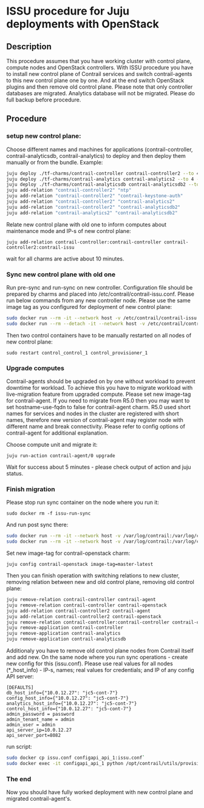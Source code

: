 # ISSU procedure for Juju deployments with OpenStack

## Description

This procedure assumes that you have working cluster with control plane, compute nodes and OpenStack controllers. With ISSU procedure you have to install new control plane of Contrail services and switch contrail-agents to this new control plane one by one. And at the end switch OpenStack plugins and then remove old control plane. Please note that only controller databases are migrated. Analytics database will not be migrated. Please do full backup before procedure.

## Procedure

### setup new control plane:

Choose different names and machines for applications (contrail-controller, contrail-analyticsdb, contrail-analytics) to deploy and then deploy them manually or from the bundle. Example:

```bash
juju deploy ./tf-charms/contrail-controller contrail-controller2 --to 4 --config log-level=SYS_DEBUG --config auth-mode=cloud-admin --config cassandra-minimum-diskgb="4" --config cassandra-jvm-extra-opts="-Xms1g -Xmx2g" --config data-network=ens4 --config docker-registry=opencontrailnightly --config image-tag=master-latest --config docker-registry-insecure=true
juju deploy ./tf-charms/contrail-analytics contrail-analytics2 --to 4 --config log-level=SYS_DEBUG --config docker-registry=opencontrailnightly --config image-tag=master-latest --config docker-registry-insecure=true
juju deploy ./tf-charms/contrail-analyticsdb contrail-analyticsdb2 --to 4 --config log-level=SYS_DEBUG --config cassandra-minimum-diskgb="4" --config cassandra-jvm-extra-opts="-Xms1g -Xmx2g" --config docker-registry=opencontrailnightly --config image-tag=master-latest --config docker-registry-insecure=true
juju add-relation "contrail-controller2" "ntp"
juju add-relation "contrail-controller2" "contrail-keystone-auth"
juju add-relation "contrail-controller2" "contrail-analytics2"
juju add-relation "contrail-controller2" "contrail-analyticsdb2"
juju add-relation "contrail-analytics2" "contrail-analyticsdb2"
```

Relate new control plane with old one to inform computes about maintenance mode and IP-s of new control plane:

`juju add-relation contrail-controller:contrail-controller contrail-controller2:contrail-issu`

wait for all charms are active about 10 minutes.

### Sync new control plane with old one

Run pre-sync and run-sync on new controller. Configuration file should be prepared by charms and placed into /etc/contrail/contrail-issu.conf. Please run below commands from any new controller node. Please use the same image tag as you configured for deployment of new control plane:

```bash
sudo docker run --rm -it --network host -v /etc/contrail/contrail-issu.conf:/etc/contrail/contrail-issu.conf --entrypoint /bin/bash -v /var/log/contrail:/var/log/contrail -v /root/.ssh:/root/.ssh opencontrailnightly/contrail-controller-config-api:master-latest -c "/usr/bin/contrail-issu-pre-sync -c /etc/contrail/contrail-issu.conf"
sudo docker run --rm --detach -it --network host -v /etc/contrail/contrail-issu.conf:/etc/contrail/contrail-issu.conf --entrypoint /bin/bash -v /var/log/contrail:/var/log/contrail -v /root/.ssh:/root/.ssh --name issu-run-sync opencontrailnightly/contrail-controller-config-api:master-latest -c "/usr/bin/contrail-issu-run-sync -c /etc/contrail/contrail-issu.conf"
```

Then two control containers have to be manually restarted on all nodes of new control plane:

`sudo restart control_control_1 control_provisioner_1`

### Upgrade computes

Contrail-agents should be upgraded on by one without workload to prevent downtime for workload. To achieve this you have to migrate workload with live-migration feature from upgraded compute.
Please set new image-tag for contrail-agent. If you need to migrate from R5.0 then you may want to set hostname-use-fqdn to false for contrail-agent charm. R5.0 used short names for services and nodes in the cluster are registered with short names, therefore new version of contrail-agent may register node with different name and break connectivity. Please refer to config options of contrail-agent for additional explanation.

Choose compute unit and migrate it:

`juju run-action contrail-agent/0 upgrade`

Wait for success about 5 minutes - please check output of action and juju status.

### Finish migration

Please stop run sync container on the node where you run it:

`sudo docker rm -f issu-run-sync`

And run post sync there:

```bash
sudo docker run --rm -it --network host -v /var/log/contrail:/var/log/contrail -v /etc/contrail/contrail-issu.conf:/etc/contrail/contrail-issu.conf --entrypoint /bin/bash -v /var/log/contrail:/var/log/contrail -v /root/.ssh:/root/.ssh opencontrailnightly/contrail-controller-config-api:master-latest -c "/usr/bin/contrail-issu-post-sync -c /etc/contrail/contrail-issu.conf"
sudo docker run --rm -it --network host -v /var/log/contrail:/var/log/contrail -v /etc/contrail/contrail-issu.conf:/etc/contrail/contrail-issu.conf --entrypoint /bin/bash -v /var/log/contrail:/var/log/contrail -v /root/.ssh:/root/.ssh opencontrailnightly/contrail-controller-config-api:master-latest -c "/usr/bin/contrail-issu-zk-sync -c /etc/contrail/contrail-issu.conf"
```

Set new image-tag for contrail-openstack charm:

`juju config contrail-openstack image-tag=master-latest`

Then you can finish operation with switching relations to new cluster, removing relation between new and old control plane, removing old control plane:

```bash
juju remove-relation contrail-controller contrail-agent
juju remove-relation contrail-controller contrail-openstack
juju add-relation contrail-controller2 contrail-agent
juju add-relation contrail-controller2 contrail-openstack
juju remove-relation contrail-controller:contrail-controller contrail-controller2:contrail-issu
juju remove-application contrail-controller
juju remove-application contrail-analytics
juju remove-application contrail-analyticsdb
```

Additionaly you have to remove old control plane nodes from Contrail itself and add new. On the same node where you run sync operations - create new config for this (issu.conf). Please use real values for all nodes (*_host_info) - IP-s, names; real values for credentials; and IP of any config API server:

```
[DEFAULTS]
db_host_info={"10.0.12.27": "jc5-cont-7"}
config_host_info={"10.0.12.27": "jc5-cont-7"}
analytics_host_info={"10.0.12.27": "jc5-cont-7"}
control_host_info={"10.0.12.27": "jc5-cont-7"}
admin_password = password
admin_tenant_name = admin
admin_user = admin
api_server_ip=10.0.12.27
api_server_port=8082
```

run script:

```bash
sudo docker cp issu.conf configapi_api_1:issu.conf`
sudo docker exec -it configapi_api_1 python /opt/contrail/utils/provision_issu.py -c issu.conf
```

### The end

Now you should have fully worked deployment with new control plane and migrated contrail-agent's.

